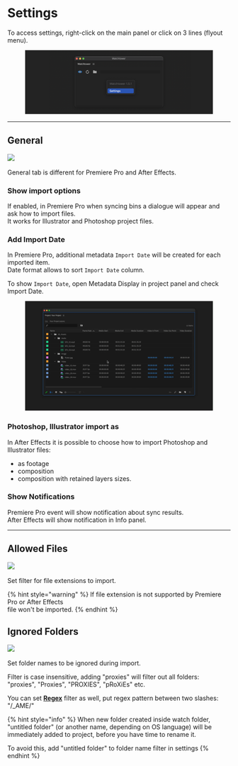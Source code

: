 # Settings

To access settings, right-click on the main panel or click on 3 lines (flyout menu).

<figure><img src="../../../.gitbook/assets/watchtower_main_panel_settings.png" alt=""><figcaption></figcaption></figure>

***

## General

![](../../../.gitbook/assets/watchtower\_settings\_general.png)

General tab is different for Premiere Pro and After Effects.

### Show import options

If enabled, in Premiere Pro when syncing bins a dialogue will appear and ask how to import files.\
It works for Illustrator and Photoshop project files.

### Add Import Date

In Premiere Pro, additional metadata `Import Date` will be created for each imported item.\
Date format allows to sort `Import Date` column.

To show `Import Date`, open Metadata Display in project panel and check Import Date.

<figure><img src="../../../.gitbook/assets/watchtower_settings_import_date.gif" alt=""><figcaption></figcaption></figure>

### Photoshop, Illustrator import as

In After Effects it is possible to choose how to import Photoshop and Illustrator files:

* as footage
* composition
* composition with retained layers sizes.

### Show Notifications

Premiere Pro event will show notification about sync results.\
After Effects will show notification in Info panel.

***

## Allowed Files

![](../../../.gitbook/assets/watchtower\_settings\_allowed\_files.png)

Set filter for file extensions to import.

{% hint style="warning" %}
If file extension is not supported by Premiere Pro or After Effects\
file won't be imported.
{% endhint %}

## Ignored Folders

![](../../../.gitbook/assets/watchtower\_settings\_ignored\_folders.png)

Set folder names to be ignored during import.

Filter is case insensitive, adding "proxies" will filter out all folders:\
"proxies", "Proxies", "PROXIES", "pRoXiEs" etc.

You can set [**Regex**](regex-folder-name-filter.md) filter as well, put regex pattern between two slashes: "/\_AME/"

{% hint style="info" %}
When new folder created inside watch folder, "untitled folder" (or another name, depending on OS language) will be immediately added to project, before you have time to rename it.

To avoid this, add "untitled folder" to folder name filter in settings
{% endhint %}
